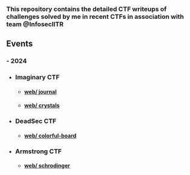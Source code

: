 ###  This repository contains the detailed CTF writeups of challenges solved by me in recent CTFs  in association with team @InfosecIITR 

## Events

### -  2024

- ### Imaginary CTF
  - #### [web/ journal](./2024/ImaginaryCTF%20/journal.md)

  - #### [web/ crystals](./2024/ImaginaryCTF%20/crystals.md)

- ### DeadSec CTF
   - #### [web/ colorful-board](./2024/DeadsecCTF/colorful-board.md)

- ### Armstrong CTF

   - #### [web/ schrodinger](./2024/ArmstrongCTF/schrodinger.md)
